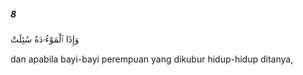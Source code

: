 ##### 8

<span class="ayah">وَإِذَا ٱلْمَوْءُۥدَةُ سُئِلَتْ</span>

<span class="ayah_translation">dan apabila bayi-bayi perempuan yang dikubur hidup-hidup ditanya,</span>
